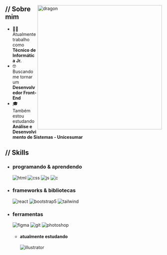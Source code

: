   <p align="center"><!-- Optional banner goes here--> </p>
<div>
<img align="right" width="400" alt="dragon" src="https://i.pinimg.com/originals/5f/29/30/5f293030b863a0c6f927959f7c57d3bc.jpg">
<h2> // Sobre mim </h2>
<ul>
<li>👨‍💻 Atualmente trabalho como <strong>Técnico de Informática Jr.</strong></li>
<li>🤓 Buscando me tornar um <strong>Desenvolvedor Front-End</strong></li>
<li>🎓 Também estou estudando <strong>Análise e Desenvolvimento de Sistemas - Unicesumar</strong></li>
</ul>
<h2>  // Skills  </h2>
<ul>
<li>
<h3> programando &amp; aprendendo </h3>
<img src="https://img.shields.io/badge/HTML5-E34F26?style=for-the-badge&amp;logo=html5&amp;logoColor=white" alt="html">
<img src="https://img.shields.io/badge/CSS3-1572B6?style=for-the-badge&amp;logo=css3&amp;logoColor=white" alt="css">
<img src="https://img.shields.io/badge/JavaScript-111111?style=for-the-badge&amp;logo=javascript&amp;logoColor=F7DF1E" alt="js">
<img src="https://img.shields.io/badge/C-Programming%20Language-brightgreen)" alt="c">
</li>
<li>
<h3>  frameworks &amp; bibliotecas </h3>
<img src="https://img.shields.io/badge/react-%2320232a.svg?style=for-the-badge&amp;logo=react&amp;logoColor=%2361DAFB" alt="react">
<img src="https://img.shields.io/badge/next.js-000000?style=for-the-badge&amp;logo=nextdotjs&amp;logoColor=white" alt="bootstrap5">
<img src="https://img.shields.io/badge/Tailwind_CSS-38B2AC?style=for-the-badge&amp;logo=tailwind-css&amp;logoColor=white" alt="tailwind">
</li>
<li>
<h3> ferramentas </h3>
  <img src="https://img.shields.io/badge/figma-7434a4?style=for-the-badge&amp;logo=figma&amp;logoColor=white" alt="figma">
  <img src="https://img.shields.io/badge/git-%23F05033.svg?style=for-the-badge&amp;logo=git&amp;logoColor=white" alt="git">
<img src="https://img.shields.io/badge/adobe%20photoshop-001E36.svg?style=for-the-badge&amp;logo=adobe%20photoshop&amp;logoColor=" alt="photoshop">
<ul>
<li>
<h4> atualmente estudando </h4>
<img src="https://img.shields.io/badge/adobe%20illustrator-3c240c.svg?style=for-the-badge&amp;logo=adobe%20illustrator&amp;logoColor=f8a829" alt="illustrator">
</li>
</ul>
</li>
</ul>
<!---

--->
<hr>
<p><a href="https://github.com/guiifreit">guiifreit</a>
Última edição: 20/03/2025 format.</p></div> 
